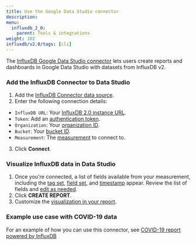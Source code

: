 ```yaml
---
title: Use the Google Data Studio connector
description:
menu:
  influxdb_2_0:
    parent: Tools & integrations
weight: 102
influxdb/v2.0/tags: [cli]
---
```


The [InfluxDB Google Data Studio connector](https://datastudio.google.com/u/0/datasources/create?connectorId=AKfycbwhJChhmMypQvNlihgRJMAhCb8gaM3ii9oUNWlW_Cp2PbJSfqeHfPyjNVp15iy9ltCs) lets users create reports and dashboards in Google Data Studio with datasets from InfluxDB v2.

### Add the InfluxDB Connector to Data Studio

1. Add the [InfluxDB Connector data source](https://datastudio.google.com/u/0/datasources/create?connectorId=AKfycbwhJChhmMypQvNlihgRJMAhCb8gaM3ii9oUNWlW_Cp2PbJSfqeHfPyjNVp15iy9ltCs).
2. Enter the following connection details:
  - `InfluxDB URL`: Your [InfluxDB 2.0 instance URL](/influxdb/v2.0/reference/urls/).
  - `Token`: Add an [authentication token](/v2.0/security/tokens/create-token/).
  - `Organization`: Your [organization ID](/influxdb/v2.0/organizations/view-orgs/#view-your-organization-id).
  - `Bucket`: Your [bucket ID](/influxdb/v2.0/organizations/buckets/view-buckets/#view-a-list-of-bucket).
  - `Measurement`: The [measurement](/influxdb/v2.0/reference/glossary/#measurement) to connect to.
3. Click **Connect**.

### Visualize InfluxDB data in Data Studio

1. Once you're connected, a list of fields available from your measurement, including the [tag set](/influxdb/v2.0/reference/glossary/#tag-set), [field set](/influxdb/v2.0/reference/glossary/#field-set), and [timestamp](/influxdb/v2.0/reference/glossary/#timestamp) appear. Review the list of fields and [edit as needed](https://support.google.com/datastudio/answer/7000529?hl=en&ref_topic=6370331).
2. Click **CREATE REPORT**.
3. Customize the [visualization in your report](https://support.google.com/datastudio/?hl=en#topic=6291037).

### Example use case with COVID-19 data

For an example of how you can use this connector, see [COVID-19 report powered by InfluxDB](https://github.com/influxdata/influxdb-gds-connector/tree/master/examples)
